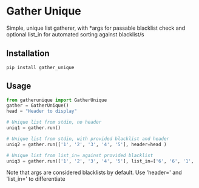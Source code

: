 # Gather Unique

Simple, unique list gatherer, with *args for passable blacklist check and optional list_in for 
automated sorting against blacklist/s

##  Installation

```
pip install gather_unique
```

##  Usage

```python
from gatherunique import GatherUnique
gather = GatherUnique()
head = "Header to display"

# Unique list from stdin, no header
uniq1 = gather.run()

# Unique list from stdin, with provided blacklist and header
uniq2 = gather.run(['1', '2', '3', '4', '5'], header=head )

# Unique list from list_in= against provided blacklist
uniq3 = gather.run(['1', '2', '3', '4', '5'], list_in=['6', '6', '1', '2'])
```

Note that args are considered blacklists by default. Use 'header=' and 'list_in=' to differentiate
